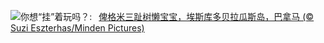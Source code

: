![](https://www.bing.com/th?id=OHR.PygmySloth_ZH-CN4739853522_UHD.jpg&w=1000)你想“挂”着玩吗？:&nbsp;&ensp;[俾格米三趾树懒宝宝，埃斯库多贝拉瓜斯岛，巴拿马 (© Suzi Eszterhas/Minden Pictures)](https://www.bing.com/th?id=OHR.PygmySloth_ZH-CN4739853522_UHD.jpg)
<br><br/>
